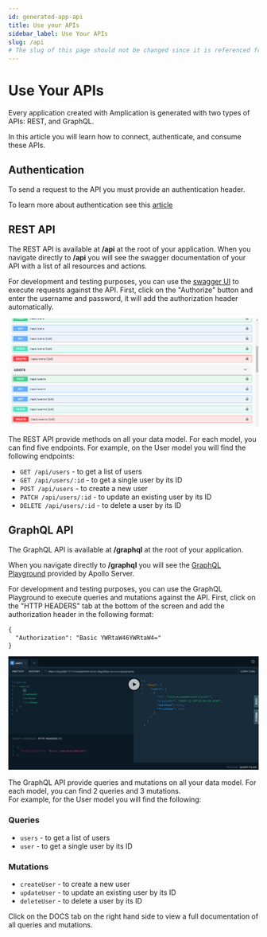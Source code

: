 ```yaml
---
id: generated-app-api
title: Use your APIs
sidebar_label: Use Your APIs
slug: /api
# The slug of this page should not be changed since it is referenced from the Admin UI sign in page
---
```


# Use Your APIs

Every application created with Amplication is generated with two types of APIs: REST, and GraphQL.

In this article you will learn how to connect, authenticate, and consume these APIs.

## Authentication

To send a request to the API you must provide an authentication header.

To learn more about authentication see this [article](/docs/authentication)

## REST API

The REST API is available at **/api** at the root of your application.
When you navigate directly to **/api** you will see the swagger documentation of your API with a list of all resources and actions.

For development and testing purposes, you can use the [swagger UI](https://swagger.io/tools/swagger-ui/) to execute requests against the API. First, click on the "Authorize" button and enter the username and password, it will add the authorization header automatically.

![](./assets/generated-app-api/swagger-ui.png)

The REST API provide methods on all your data model. For each model, you can find five endpoints. For example, on the User model you will find the following endpoints:

- `GET /api/users` - to get a list of users
- `GET /api/users/:id` - to get a single user by its ID
- `POST /api/users` - to create a new user
- `PATCH /api/users/:id` - to update an existing user by its ID
- `DELETE /api/users/:id` - to delete a user by its ID

## GraphQL API

The GraphQL API is available at **/graphql** at the root of your application.

When you navigate directly to **/graphql** you will see the [GraphQL Playground](https://www.apollographql.com/docs/apollo-server/testing/graphql-playground/) provided by Apollo Server.

For development and testing purposes, you can use the GraphQL Playground to execute queries and mutations against the API. First, click on the "HTTP HEADERS" tab at the bottom of the screen and add the authorization header in the following format:

```
{
  "Authorization": "Basic YWRtaW46YWRtaW4="
}
```

![](./assets/generated-app-api/graphql-playground.png)

The GraphQL API provide queries and mutations on all your data model. For each model, you can find 2 queries and 3 mutations. \
For example, for the User model you will find the following:

### Queries

- `users` - to get a list of users
- `user` - to get a single user by its ID

### Mutations

- `createUser` - to create a new user
- `updateUser` - to update an existing user by its ID
- `deleteUser` - to delete a user by its ID

Click on the DOCS tab on the right hand side to view a full documentation of all queries and mutations.
